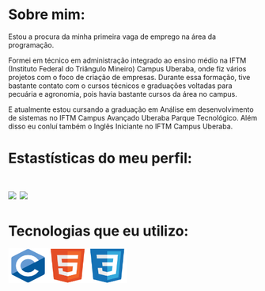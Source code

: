 <h1>Sobre mim:</h1>

Estou a procura da minha primeira vaga de emprego na área da programação.

Formei em técnico em administração integrado ao ensino médio na IFTM (Instituto Federal do Triângulo Mineiro) Campus Uberaba, onde fiz vários projetos com o foco de criação de empresas. Durante essa formação, tive bastante contato com o cursos técnicos e graduações voltadas para pecuária e agronomia, pois havia bastante cursos da área no campus.

E atualmente estou cursando a graduação em Análise em desenvolvimento de sistemas no IFTM Campus Avançado Uberaba Parque Tecnológico. Além disso eu conluí também o Inglês Iniciante no IFTM Campus Uberaba.

<h1>Estastísticas do meu perfil:<h1>

<div>
  <img height="180em" src="https://github-readme-stats.vercel.app/api?username=Diogogc1&show_icons=true&theme=algolia&include_all_commits=true&count_private=true"/>
  <img height="180em" src="https://github-readme-stats.vercel.app/api/top-langs/?username=Diogogc1&layout=compact&langs_count=7&theme=algolia"/>
</div>
  
<h1>Tecnologias que eu utilizo:</h1> 
<div style="display: inline_block">
  <img align="left" alt="Diogogc1-CSS" height="70px" width="80px" src="https://raw.githubusercontent.com/devicons/devicon/master/icons/c/c-original.svg">
  <img align="left" alt="Diogogc1-HTML" height="70px" width="80px" src="https://raw.githubusercontent.com/devicons/devicon/master/icons/html5/html5-original.svg">
  <img align="left" alt="Diogogc1-CSS" height="70px" width="80px" src="https://raw.githubusercontent.com/devicons/devicon/master/icons/css3/css3-original.svg">
</div>
